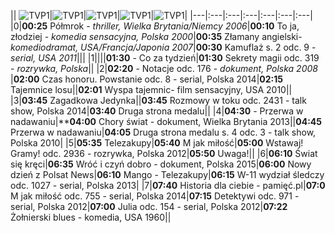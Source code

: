 || ![TVP1](https://github.com/ptomasik1/xxx/blob/master/loga/tvp1.gif "TVP1")|![TVP1](https://github.com/ptomasik1/xxx/blob/master/loga/tvp2.gif "TVP1")|![TVP1](https://github.com/ptomasik1/xxx/blob/master/loga/tvn.gif "TVP1")|![TVP1](https://github.com/ptomasik1/xxx/blob/master/loga/rtl7.gif "TVP1")|![TVP1](https://github.com/ptomasik1/xxx/blob/master/loga/pols.gif "TVP1")|
|---|:---|:---|:---|:---|:---|:---|
|0|**00:25** Półmrok - _thriller, Wielka Brytania/Niemcy 2006_|**00:10** To ja, złodziej - _komedia sensacyjna, Polska 2000_|**00:35** Złamany angielski- _komediodramat, USA/Francja/Japonia 2007_|**00:30** Kamuflaż s. 2 odc. 9 - _serial, USA 2011_|||
|1||||**01:30** - Co za tydzień|**01:30** Sekrety magii odc. 319 - _rozrywka, Polska_||
|2|**02:20** - Notacje odc. 176 - _dokument, Polska 2008_ |**02:00** Czas honoru. Powstanie odc. 8 - serial, Polska 2014|**02:15** Tajemnice losu||**02:01** Wyspa tajemnic- film sensacyjny, USA 2010||
|3|**03:45** Zagadkowa Jedynka||**03:45** Rozmowy w toku odc. 2431 - talk show, Polska 2014|**03:40** Druga strona medalu||
|4|**04:30** - Przerwa w nadawaniu|****04:00** Chory świat - dokument, Wielka Brytania 2013||**04:45** Przerwa w nadawaniu|**04:05** Druga strona medalu s. 4 odc. 3 - talk show, Polska 2010|
|5|**05:35** Telezakupy|**05:40** M jak miłość|**05:00** Wstawaj! Gramy! odc. 2936 - rozrywka, Polska 2012|**05:50** Uwaga!||
|6|**06:10** Świat się kręci|**06:35** Wróć i czyń dobro - dokument, Polska 2015|**06:00** Nowy dzień z Polsat News|**06:10** Mango - Telezakupy|**06:15** W-11 wydział śledczy odc. 1027 - serial, Polska 2013|
|7|**07:40** Historia dla ciebie - pamięć.pl|**07:0** M jak miłość odc. 755 - serial, Polska 2014|**07:15** Detektywi odc. 971 - serial, Polska 2012|**07:00** Julia odc. 154 - serial, Polska 2012|**07:22** Żołnierski blues - komedia, USA 1960||

